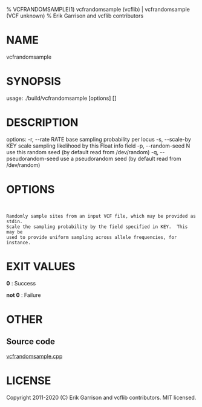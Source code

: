 % VCFRANDOMSAMPLE(1) vcfrandomsample (vcflib) | vcfrandomsample (VCF unknown)
% Erik Garrison and vcflib contributors

# NAME

vcfrandomsample

# SYNOPSIS

usage: ./build/vcfrandomsample [options] [<vcf file>]

# DESCRIPTION

options: -r, --rate RATE base sampling probability per locus -s, --scale-by KEY scale sampling likelihood by this Float info field -p, --random-seed N use this random seed (by default read from /dev/random) -q, --pseudorandom-seed use a pseudorandom seed (by default read from /dev/random)

# OPTIONS

```


Randomly sample sites from an input VCF file, which may be provided as stdin.
Scale the sampling probability by the field specified in KEY.  This may be
used to provide uniform sampling across allele frequencies, for instance.

```

# EXIT VALUES

**0**
: Success

**not 0**
: Failure

# OTHER

## Source code

[vcfrandomsample.cpp](https://github.com/vcflib/vcflib/blob/master/src/vcfrandomsample.cpp)

# LICENSE

Copyright 2011-2020 (C) Erik Garrison and vcflib contributors. MIT licensed.

<!--
  Created with ./scripts/bin2md.rb scripts/bin2md-template.erb
-->
